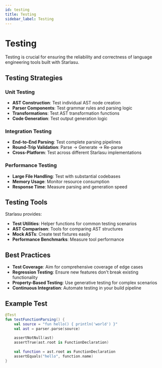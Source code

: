 ```yaml
---
id: testing
title: Testing
sidebar_label: Testing
---
```


# Testing

Testing is crucial for ensuring the reliability and correctness of language engineering tools built with Starlasu.

## Testing Strategies

### Unit Testing
- **AST Construction**: Test individual AST node creation
- **Parser Components**: Test grammar rules and parsing logic
- **Transformations**: Test AST transformation functions
- **Code Generation**: Test output generation logic

### Integration Testing
- **End-to-End Parsing**: Test complete parsing pipelines
- **Round-Trip Validation**: Parse → Generate → Re-parse
- **Cross-Platform**: Test across different Starlasu implementations

### Performance Testing
- **Large File Handling**: Test with substantial codebases
- **Memory Usage**: Monitor resource consumption
- **Response Time**: Measure parsing and generation speed

## Testing Tools

Starlasu provides:

- **Test Utilities**: Helper functions for common testing scenarios
- **AST Comparison**: Tools for comparing AST structures
- **Mock ASTs**: Create test fixtures easily
- **Performance Benchmarks**: Measure tool performance

## Best Practices

- **Test Coverage**: Aim for comprehensive coverage of edge cases
- **Regression Testing**: Ensure new features don't break existing functionality
- **Property-Based Testing**: Use generative testing for complex scenarios
- **Continuous Integration**: Automate testing in your build pipeline

## Example Test

```kotlin
@Test
fun testFunctionParsing() {
    val source = "fun hello() { println('world') }"
    val ast = parser.parse(source)
    
    assertNotNull(ast)
    assertTrue(ast.root is FunctionDeclaration)
    
    val function = ast.root as FunctionDeclaration
    assertEquals("hello", function.name)
}
``` 